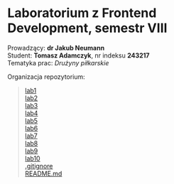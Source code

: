 # Laboratorium z Frontend Development, semestr VIII

Prowadzący: **dr Jakub Neumann**  
Student: **Tomasz Adamczyk**, nr indeksu **243217**  
Tematyka prac: _Drużyny piłkarskie_

Organizacja repozytorium:

> [lab1](lab1)  
> [lab2](lab1)  
> [lab3](lab2)  
> [lab4](lab3)  
> [lab5](lab4)  
> [lab6](lab5)  
> [lab7](lab6)  
> [lab8](lab7)  
> [lab9](lab8)  
> [lab10](lab10)  
> [.gitignore](.gitignore)  
> [README.md](README.md)
